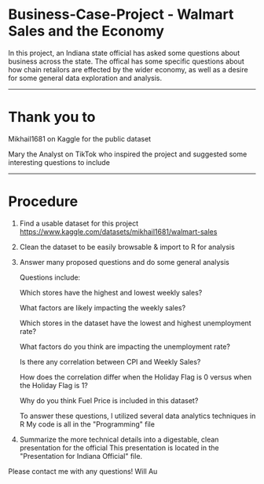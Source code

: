 # Business-Case-Project - Walmart Sales and the Economy
 
In this project, an Indiana state official has asked some questions about business across the state. 
The offical has some specific questions about how chain retailors are effected by the wider economy, as well as a desire for some general data exploration and analysis.

--------------------------------------------------------------------------------------------------------------------------------------------------------------------------
# Thank you to

Mikhail1681 on Kaggle for the public dataset

Mary the Analyst on TikTok who inspired the project and suggested some interesting questions to include

--------------------------------------------------------------------------------------------------------------------------------------------------------------------------

# Procedure

1) Find a usable dataset for this project
https://www.kaggle.com/datasets/mikhail1681/walmart-sales

2) Clean the dataset to be easily browsable & import to R for analysis

3) Answer many proposed questions and do some general analysis
    
     Questions include:
    
     Which stores have the highest and lowest weekly sales?
    
     What factors are likely impacting the weekly sales?
    
     Which stores in the dataset have the lowest and highest unemployment rate?
    
     What factors do you think are impacting the unemployment rate?
    
     Is there any correlation between CPI and Weekly Sales?
    
     How does the correlation differ when the Holiday Flag is 0 versus when the Holiday Flag is 1?
    
     Why do you think Fuel Price is included in this dataset?

   To answer these questions, I utilized several data analytics techniques in R
   My code is all in the "Programming" file

5) Summarize the more technical details into a digestable, clean presentation for the official
    This presentation is located in the "Presentation for Indiana Official" file.

Please contact me with any questions!
Will Au


   




